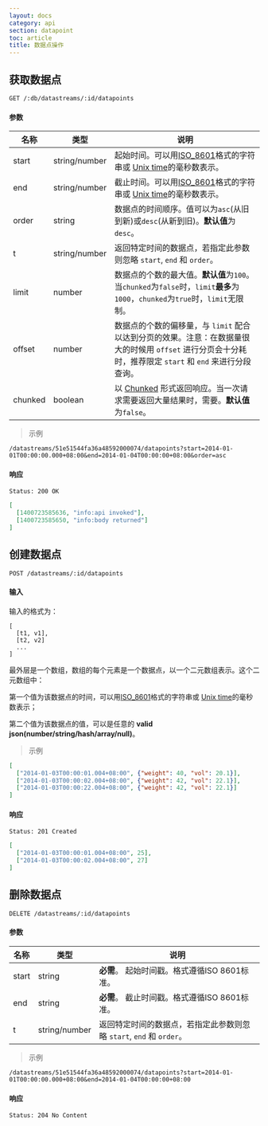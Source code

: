 ```yaml
---
layout: docs
category: api
section: datapoint
toc: article
title: 数据点操作
---
```



## 获取数据点

```
GET /:db/datastreams/:id/datapoints
```

#### 参数
| 名称        | 类型    | 说明 |
| ---------- | ------  | ------------------------------------------------------ |
| start      | string/number | 起始时间。可以用[ISO_8601][iso8601]格式的字符串或 [Unix time][unix_time]的毫秒数表示。 |
| end        | string/number | 截止时间。可以用[ISO_8601][iso8601]格式的字符串或 [Unix time][unix_time]的毫秒数表示。 |
| order      | string  | 数据点的时间顺序。值可以为`asc`(从旧到新)或`desc`(从新到旧)。**默认值**为 `desc`。 |
| t          | string/number | 返回特定时间的数据点，若指定此参数则忽略 `start`, `end` 和 `order`。 |
| limit      | number | 数据点的个数的最大值。**默认值**为`100`。当`chunked`为`false`时，`limit`**最多**为`1000`，`chunked`为`true`时，`limit`无限制。 |
| offset     | number | 数据点的个数的偏移量，与 `limit` 配合以达到分页的效果。注意：在数据量很大的时候用 `offset` 进行分页会十分耗时，推荐限定 `start` 和 `end` 来进行分段查询。 |
| chunked    | boolean| 以 [Chunked][chunked] 形式返回响应。当一次请求需要返回大量结果时，需要。**默认值**为`false`。 |

> 示例

```
/datastreams/51e51544fa36a48592000074/datapoints?start=2014-01-01T00:00:00.000+08:00&end=2014-01-04T00:00:00+08:00&order=asc
```

#### 响应

```
Status: 200 OK
```

```json
[
  [1400723585636, "info:api invoked"],
  [1400723585650, "info:body returned"]
]
```


## 创建数据点

```
POST /datastreams/:id/datapoints
```

#### 输入

输入的格式为：

```
[
  [t1, v1],
  [t2, v2]
  ...
]
```

最外层是一个数组，数组的每个元素是一个数据点，以一个二元数组表示。这个二元数组中：

第一个值为该数据点的时间，可以用[ISO_8601][iso8601]格式的字符串或 [Unix time][unix_time]的毫秒数表示；

第二个值为该数据点的值，可以是任意的 **valid json(number/string/hash/array/null)**。

> 示例

```json
[
  ["2014-01-03T00:00:01.004+08:00", {"weight": 40, "vol": 20.1}],
  ["2014-01-03T00:00:02.004+08:00", {"weight": 42, "vol": 22.1}],
  ["2014-01-03T00:00:22.004+08:00", {"weight": 42, "vol": 22.1}]
]
```

#### 响应

```
Status: 201 Created
```

```json
[
  ["2014-01-03T00:00:01.004+08:00", 25],
  ["2014-01-03T00:00:02.004+08:00", 27]
]
```


## 删除数据点

```
DELETE /datastreams/:id/datapoints
```

#### 参数

| 名称  | 类型 | 说明 |
| ----- | ------ | --- |
| start | string | **必需**。 起始时间戳。格式遵循ISO 8601标准。 |
| end   | string | **必需**。 截止时间戳。格式遵循ISO 8601标准。 |
| t     | string/number | 返回特定时间的数据点，若指定此参数则忽略 `start`, `end` 和 `order`。 |

> 示例

```
/datastreams/51e51544fa36a48592000074/datapoints?start=2014-01-01T00:00:00.000+08:00&end=2014-01-04T00:00:00+08:00
```

#### 响应

```
Status: 204 No Content
```

[auth]: /docs/v1/basics/auth.html
[unix_time]: http://en.wikipedia.org/wiki/Unix_time
[iso8601]: http://en.wikipedia.org/wiki/ISO_8601
[chunked]: /v2/api/basic.html#2-5-Chunked-响应
